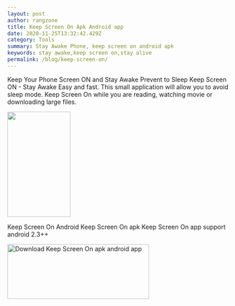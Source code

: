 ```yaml
---
layout: post
author: rangzone
title: Keep Screen On Apk Android app
date: 2020-11-25T13:32:42.429Z
category: Tools
summary: Stay Awake Phone, keep screen on android apk
keywords: stay awake,keep screen on,stay alive
permalink: /blog/keep-screen-on/
---
```

Keep Your Phone Screen ON and Stay Awake Prevent to Sleep
Keep Screen ON - Stay Awake Easy and fast. This small application will allow you to avoid sleep mode. Keep Screen On while you are reading, watching movie or downloading large files.

<img src="https://camo.githubusercontent.com/cf15fa48e4f6efe4b32d8bf7c0114859a6fba319d21553583eaddbf43e836886/68747470733a2f2f692e6962622e636f2f74327966344d7a2f343830783830302e6a7067" width="144" height="240"/>

Keep Screen On Android
Keep Screen On apk
Keep Screen On app support android 2.3++

<a href="https://play.google.com/store/apps/details?id=keepscreenon.awake.alive" target="_blank"><img alt="Download Keep Screen On apk android app" src="https://i.ibb.co/nnQBHcj/google-play-badge.png" width="323" height="125"></a>
